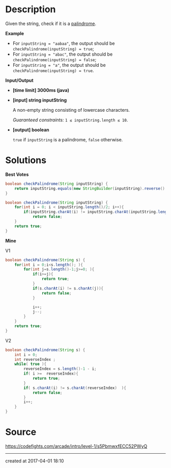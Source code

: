 # Description

Given the string, check if it is a [palindrome](keyword://palindrome).

**Example**

- For `inputString = "aabaa"`, the output should be
  `checkPalindrome(inputString) = true`;
- For `inputString = "abac"`, the output should be
  `checkPalindrome(inputString) = false`;
- For `inputString = "a"`, the output should be
  `checkPalindrome(inputString) = true`.

**Input/Output**

- **[time limit] 3000ms (java)**


- **[input] string inputString**

  A non-empty string consisting of lowercase characters.

  *Guaranteed constraints:*
  `1 ≤ inputString.length ≤ 10`.

- **[output] boolean**

  `true` if `inputString` is a palindrome, `false` otherwise.

# Solutions

**Best Votes**

```java
boolean checkPalindrome(String inputString) {
    return inputString.equals(new StringBuilder(inputString).reverse().toString());
}
```

``` java
boolean checkPalindrome(String inputString) {
    for(int i = 0; i < inputString.length()/2; i++){
        if(inputString.charAt(i) != inputString.charAt(inputString.length()-i-1))
            return false;
    }
    return true;
}
```



**Mine**

V1

```java
boolean checkPalindrome(String s) {
    for(int i = 0;i<s.length(); ){
        for(int j=s.length()-1;j>=0; ){
            if(i>=j){
                return true;
            }
            if(s.charAt(i) != s.charAt(j)){
                return false;
            }

            i++;
            j--;
        }
    }
    return true;
}
```

V2

``` java
boolean checkPalindrome(String s) {
    int i = 0;
    int reverseIndex ;
    while( true ){
        reverseIndex = s.length()-1 - i;
        if( i >=  reverseIndex){
            return true;
        }
        if( s.charAt(i) != s.charAt(reverseIndex)  ){
            return false;
        }
        i++;
    }
}
```



# Source

https://codefights.com/arcade/intro/level-1/s5PbmwxfECC52PWyQ

------

created at 2017-04-01 18:10